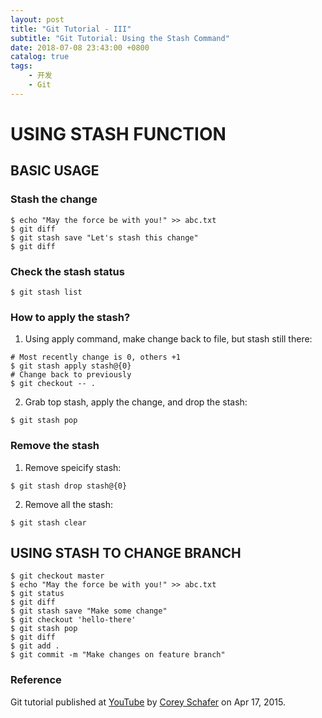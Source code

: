 ```yaml
---
layout: post
title: "Git Tutorial - III"
subtitle: "Git Tutorial: Using the Stash Command"
date: 2018-07-08 23:43:00 +0800
catalog: true
tags:
    - 开发
    - Git
---
```

# USING STASH FUNCTION

## BASIC USAGE

### Stash the change
```
$ echo "May the force be with you!" >> abc.txt
$ git diff
$ git stash save "Let's stash this change"
$ git diff
```

### Check the stash status
```
$ git stash list
```

### How to apply the stash?
1. Using apply command, make change back to file, but stash still there:
```
# Most recently change is 0, others +1
$ git stash apply stash@{0}
# Change back to previously
$ git checkout -- .
```

2. Grab top stash, apply the change, and drop the stash: 
```
$ git stash pop
```

### Remove the stash
1. Remove speicify stash:
```
$ git stash drop stash@{0}
```
2. Remove all the stash:
```
$ git stash clear
```

## USING STASH TO CHANGE BRANCH

```
$ git checkout master
$ echo "May the force be with you!" >> abc.txt
$ git status
$ git diff
$ git stash save "Make some change"
$ git checkout 'hello-there'
$ git stash pop
$ git diff
$ git add .
$ git commit -m "Make changes on feature branch"
```

### Reference
Git tutorial published at [YouTube][1] by [Corey Schafer][2] on Apr 17, 2015.

[1]: https://www.youtube.com/watch?v=KLEDKgMmbBI "Git Tutorial: Using the Stash Command"

[2]: http://coreyms.com/ "Corey Schafer"